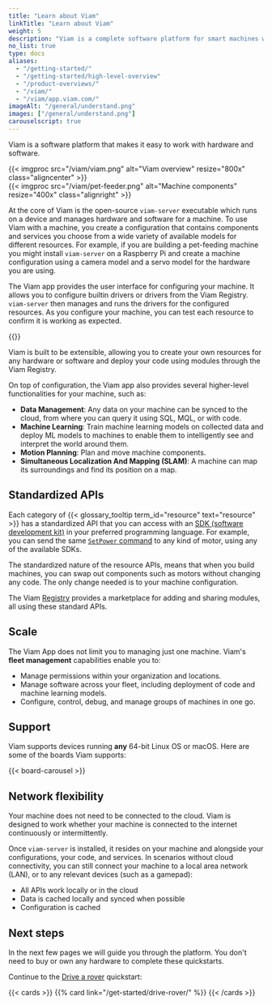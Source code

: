 ```yaml
---
title: "Learn about Viam"
linkTitle: "Learn about Viam"
weight: 5
description: "Viam is a complete software platform for smart machines which provides modular components and services for vision, motion, SLAM, ML, and data management."
no_list: true
type: docs
aliases:
  - "/getting-started/"
  - "/getting-started/high-level-overview"
  - "/product-overviews/"
  - "/viam/"
  - "/viam/app.viam.com/"
imageAlt: "/general/understand.png"
images: ["/general/understand.png"]
carouselscript: true
---
```


Viam is a software platform that makes it easy to work with hardware and software.

<div>
{{< imgproc src="/viam/viam.png" alt="Viam overview" resize="800x" class="aligncenter" >}}
</div>

<div>
{{< imgproc src="/viam/pet-feeder.png" alt="Machine components" resize="400x" class="alignright" >}}
</div>

At the core of Viam is the open-source `viam-server` executable which runs on a device and manages hardware and software for a machine.
To use Viam with a machine, you create a configuration that contains components and services you choose from a wide variety of available models for different resources.
For example, if you are building a pet-feeding machine you might install `viam-server` on a Raspberry Pi and create a machine configuration using a camera model and a servo model for the hardware you are using.

The Viam app provides the user interface for configuring your machine.
It allows you to configure builtin drivers or drivers from the Viam Registry.
`viam-server` then manages and runs the drivers for the configured resources.
As you configure your machine, you can test each resource to confirm it is working as expected.

{{<gif webm_src="/test.webm" mp4_src="/test.mp4" alt="Test a camera stream" max-width="700px" class="aligncenter">}}

Viam is built to be extensible, allowing you to create your own resources for any hardware or software and deploy your code using modules through the Viam Registry.

On top of configuration, the Viam app also provides several higher-level functionalities for your machine, such as:

- **Data Management**: Any data on your machine can be synced to the cloud, from where you can query it using SQL, MQL, or with code.
- **Machine Learning**: Train machine learning models on collected data and deploy ML models to machines to enable them to intelligently see and interpret the world around them.
- **Motion Planning**: Plan and move machine components.
- **Simultaneous Localization And Mapping (SLAM)**: A machine can map its surroundings and find its position on a map.

## Standardized APIs

Each category of {{< glossary_tooltip term_id="resource" text="resource" >}} has a standardized API that you can access with an [SDK (software development kit)](/sdks/) in your preferred programming language.
For example, you can send the same [`SetPower` command](/components/motor/#setpower) to any kind of motor, using any of the available SDKs.

The standardized nature of the resource APIs, means that when you build machines, you can swap out components such as motors without changing any code.
The only change needed is to your machine configuration.

The Viam [Registry](/registry/) provides a marketplace for adding and sharing modules, all using these standard APIs.

## Scale

The Viam App does not limit you to managing just one machine.
Viam's **fleet management** capabilities enable you to:

- Manage permissions within your organization and locations.
- Manage software across your fleet, including deployment of code and machine learning models.
- Configure, control, debug, and manage groups of machines in one go.

## Support

Viam supports devices running **any** 64-bit Linux OS or macOS.
Here are some of the boards Viam supports:

{{< board-carousel >}}
<br>

## Network flexibility

Your machine does not need to be connected to the cloud.
Viam is designed to work whether your machine is connected to the internet continuously or intermittently.

Once `viam-server` is installed, it resides on your machine and alongside your configurations, your code, and services.
In scenarios without cloud connectivity, you can still connect your machine to a local area network (LAN), or to any relevant devices (such as a gamepad):

- All APIs work locally or in the cloud
- Data is cached locally and synced when possible
- Configuration is cached

## Next steps

In the next few pages we will guide you through the platform.
You don't need to buy or own any hardware to complete these quickstarts.

Continue to the [Drive a rover](/get-started/drive-rover/) quickstart:

{{< cards >}}
{{% card link="/get-started/drive-rover/" %}}
{{< /cards >}}
